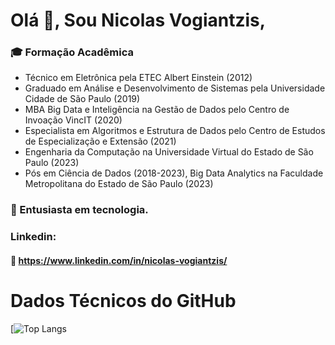 # Olá 👋, Sou Nicolas Vogiantzis,

### :mortar_board: Formação Acadêmica 

- Técnico em Eletrônica pela ETEC Albert Einstein (2012) 
- Graduado em Análise e Desenvolvimento de Sistemas pela Universidade Cidade de São Paulo (2019) 
- MBA Big Data e Inteligência na Gestão de Dados pelo Centro de Invoação VincIT (2020) 
- Especialista em Algoritmos e Estrutura de Dados pelo Centro de Estudos de Especialização e Extensão (2021)
- Engenharia da Computação na Universidade Virtual do Estado de São Paulo (2023)
- Pós em Ciência de Dados (2018-2023), Big Data Analytics na Faculdade Metropolitana do Estado de São Paulo (2023)

### :triangular_flag_on_post: Entusiasta em tecnologia.
  
### Linkedin:
#### :link: https://www.linkedin.com/in/nicolas-vogiantzis/

# Dados Técnicos do GitHub

<p style="text-align: center;> "![Anurag's GitHub stats](https://github-readme-stats.vercel.app/api?username=nickvgs&count_private=true&show_icons=true&theme=dark)" </p>


[![Top Langs](https://github-readme-stats.vercel.app/api/top-langs/?username=nickvgs&layout=compact&theme=dark&locale=pt-br)


<!--
**nickvgs/nickvgs** is a ✨ _special_ ✨ repository because its `README.md` (this file) appears on your GitHub profile.

Here are some ideas to get you started:

- 🔭 I’m currently working on ...
- 🌱 I’m currently learning ...
- 👯 I’m looking to collaborate on ...
- 🤔 I’m looking for help with ...
- 💬 Ask me about ...
- 📫 How to reach me: ...
- 😄 Pronouns: ...
- ⚡ Fun fact: ...
-->

